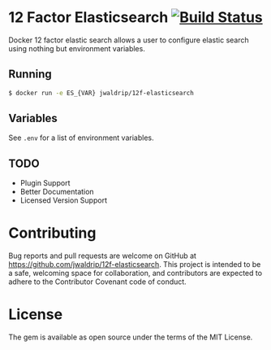 # 12 Factor Elasticsearch [![Build Status](https://travis-ci.org/jwaldrip/12f-elasticsearch.svg?branch=master)](https://travis-ci.org/jwaldrip/12f-elasticsearch)
Docker 12 factor elastic search allows a user to configure elastic search using
nothing but environment variables.

## Running
```sh
$ docker run -e ES_{VAR} jwaldrip/12f-elasticsearch
```

## Variables
See `.env` for a list of environment variables.

## TODO
* Plugin Support
* Better Documentation
* Licensed Version Support

# Contributing

Bug reports and pull requests are welcome on GitHub at https://github.com/jwaldrip/12f-elasticsearch. This project is intended to be a safe, welcoming space for collaboration, and contributors are expected to adhere to the Contributor Covenant code of conduct.

# License

The gem is available as open source under the terms of the MIT License.
